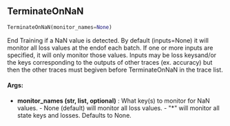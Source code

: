 ## TerminateOnNaN
```python
TerminateOnNaN(monitor_names=None)
```
End Training if a NaN value is detected. By default (inputs=None) it will monitor all loss values at the endof each batch. If one or more inputs are specified, it will only monitor those values. Inputs may be loss keysand/or the keys corresponding to the outputs of other traces (ex. accuracy) but then the other traces must begiven before TerminateOnNaN in the trace list.

#### Args:

* **monitor_names (str, list, optional)** :  What key(s) to monitor for NaN values.                                        - None (default) will monitor all loss values.                                        - "*" will monitor all state keys and losses.                                        Defaults to None.